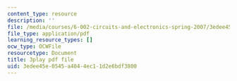 ```yaml
---
content_type: resource
description: ''
file: /media/courses/6-002-circuits-and-electronics-spring-2007/3edee45e0545a4044ec11d2e6bdf3800_2vHGYdepKLw.pdf
file_type: application/pdf
learning_resource_types: []
ocw_type: OCWFile
resourcetype: Document
title: 3play pdf file
uid: 3edee45e-0545-a404-4ec1-1d2e6bdf3800
---
```

